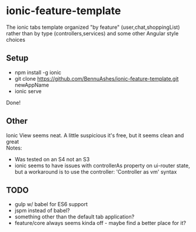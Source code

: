 # ionic-feature-template
The ionic tabs template organized "by feature" (user,chat,shoppingList) rather than by type (controllers,services) and some other Angular style choices  

## Setup
* npm install -g ionic
* git clone https://github.com/BennuAshes/ionic-feature-template.git newAppName
* ionic serve

Done!

## Other
Ionic View seems neat. A little suspicious it's free, but it seems clean and great  
Notes: 
* Was tested on an S4 not an S3
* ionic seems to have issues with controllerAs property on ui-router state, but a workaround is to use the controller: 'Controller as vm' syntax


## TODO
* gulp w/ babel for ES6 support
* jspm instead of babel?
* something other than the default tab application?
* feature/core always seems kinda off - maybe find a better place for it?
